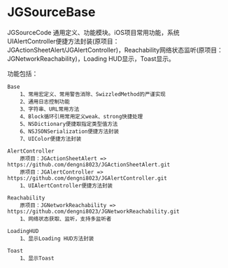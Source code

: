 # JGSourceBase

JGSourceCode 通用定义、功能模块。iOS项目常用功能，系统UIAlertController便捷方法封装(原项目：JGActionSheetAlert/JGAlertController)，Reachability网络状态监听(原项目：JGNetworkReachability)，Loading HUD显示，Toast显示。

功能包括：

    Base
	    1、常用宏定义、常用警告消除、SwizzledMethod的严谨实现
	    2、通用日志控制功能
	    3、字符串、URL常用方法
	    4、Block循环引用常用定义weak、strong快捷处理
	    5、NSDictionary便捷取指定类型值方法
	    6、NSJSONSerialization便捷方法封装
	    7、UIColor便捷方法封装

    AlertController
	    原项目：JGActionSheetAlert => https://github.com/dengni8023/JGActionSheetAlert.git
	    原项目：JGAlertController => https://github.com/dengni8023/JGAlertController.git
	    1、UIAlertController便捷方法封装

    Reachability
	    原项目：JGNetworkReachability => https://github.com/dengni8023/JGNetworkReachability.git
	    1、网络状态获取、监听，支持多监听者

    LoadingHUD
	    1、显示Loading HUD方法封装

    Toast
	    1、显示Toast
